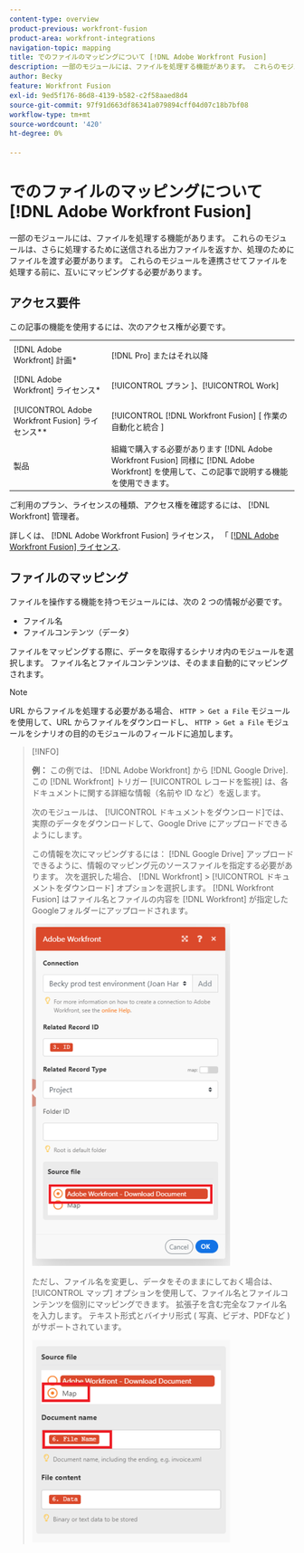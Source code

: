 ```yaml
---
content-type: overview
product-previous: workfront-fusion
product-area: workfront-integrations
navigation-topic: mapping
title: でのファイルのマッピングについて [!DNL Adobe Workfront Fusion]
description: 一部のモジュールには、ファイルを処理する機能があります。 これらのモジュールは、さらに処理するために送信される出力ファイルを返すか、処理のためにファイルを渡す必要があります。 これらのモジュールを連携させてファイルを処理する前に、互いにマッピングする必要があります。
author: Becky
feature: Workfront Fusion
exl-id: 9ed5f176-86d8-4139-b582-c2f58aaed8d4
source-git-commit: 97f91d663df86341a079894cff04d07c18b7bf08
workflow-type: tm+mt
source-wordcount: '420'
ht-degree: 0%

---
```


# でのファイルのマッピングについて [!DNL Adobe Workfront Fusion]

一部のモジュールには、ファイルを処理する機能があります。 これらのモジュールは、さらに処理するために送信される出力ファイルを返すか、処理のためにファイルを渡す必要があります。 これらのモジュールを連携させてファイルを処理する前に、互いにマッピングする必要があります。

## アクセス要件

この記事の機能を使用するには、次のアクセス権が必要です。

<table style="table-layout:auto">
 <col> 
 <col> 
 <tbody> 
  <tr> 
    <td role="rowheader">[!DNL Adobe Workfront] 計画*</td> 
   <td> <p>[!DNL Pro] またはそれ以降</p> </td> 
  </tr> 
  <tr data-mc-conditions=""> 
   <td role="rowheader">[!DNL Adobe Workfront] ライセンス*</td> 
   <td> <p>[!UICONTROL プラン ]、[!UICONTROL Work]</p> </td> 
  </tr> 
  <tr> 
   <td role="rowheader">[!UICONTROL Adobe Workfront Fusion] ライセンス**</td> 
   <td> <p>[!UICONTROL [!DNL Workfront Fusion] [ 作業の自動化と統合 ] </p>  </td> 
  </tr> 
  <tr> 
   <td role="rowheader">製品</td> 
   <td>組織で購入する必要があります [!DNL Adobe Workfront Fusion] 同様に [!DNL Adobe Workfront] を使用して、この記事で説明する機能を使用できます。</td> 
  </tr>  </tbody> 
</table>

ご利用のプラン、ライセンスの種類、アクセス権を確認するには、 [!DNL Workfront] 管理者。

詳しくは、 [!DNL Adobe Workfront Fusion] ライセンス， 「 [[!DNL Adobe Workfront Fusion] ライセンス](../../workfront-fusion/get-started/license-automation-vs-integration.md).

## ファイルのマッピング

ファイルを操作する機能を持つモジュールには、次の 2 つの情報が必要です。

* ファイル名
* ファイルコンテンツ（データ）

ファイルをマッピングする際に、データを取得するシナリオ内のモジュールを選択します。 ファイル名とファイルコンテンツは、そのまま自動的にマッピングされます。

>[!NOTE]
>
>URL からファイルを処理する必要がある場合、 `HTTP > Get a File` モジュールを使用して、URL からファイルをダウンロードし、 `HTTP > Get a File` モジュールをシナリオの目的のモジュールのフィールドに追加します。

>[!INFO]
>
>**例：** この例では、 [!DNL Adobe Workfront] から [!DNL Google Drive]. この [!DNL Workfront] トリガー [!UICONTROL レコードを監視] は、各ドキュメントに関する詳細な情報（名前や ID など）を返します。
>
>次のモジュールは、 [!UICONTROL ドキュメントをダウンロード]では、実際のデータをダウンロードして、Google Drive にアップロードできるようにします。
>
>この情報を次にマッピングするには： [!DNL Google Drive] アップロードできるように、情報のマッピング元のソースファイルを指定する必要があります。 次を選択した場合、 [!DNL Workfront] > [!UICONTROL ドキュメントをダウンロード] オプションを選択します。 [!DNL Workfront Fusion] はファイル名とファイルの内容を [!DNL Workfront] が指定したGoogleフォルダーにアップロードされます。
>
>![](assets/wf-download-document-350x605.png)
>
>ただし、ファイル名を変更し、データをそのままにしておく場合は、 [!UICONTROL マップ] オプションを使用して、ファイル名とファイルコンテンツを個別にマッピングできます。 拡張子を含む完全なファイル名を入力します。 テキスト形式とバイナリ形式 ( 写真、ビデオ、PDFなど ) がサポートされています。
>
>![](assets/use-the-map-option-350x358.png)
